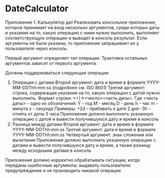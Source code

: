 # DateCalculator
Приложение 1. Калькулятор дат
Реализовать консольное приложение, которое принимает на вход несколько аргументов, среди которых даты и указание на то, 
какую операцию с ними нужно выполнить, выполняет соответствующую операцию и выводит в консоль результат. 
Если аргументы не были указаны, то приложение запрашивает их у пользователя через консоль.

Первый аргумент определяет тип операции. Трактовка остальных аргументов зависит от первого аргумента.

Должны поддерживаться следующие операции:
1. Операции с датами
Второй аргумент: дата и время в формате YYYY-MM-DDThh:mm:ss (подробнее см. ISO 8601)
Третий аргумент: строка, содержащая указание на то, какую операцию с датой нужно выполнить. Формат строки: <+|-><число><часть даты>.
 Где <часть даты> - одно из обозначений:
Y - год
M - месяц
D - день
h - час
m - минута
s - секунда
Примеры: 
+2d - прибавить к дате 2 дня
-3h - отнять от даты 3 часа
Приложение должно выполнить указанную операцию с датой и вывести получившуюся дату и время в консоль
2. Разница между датами
Второй аргумент: дата и время в формате YYYY-MM-DDThh:mm:ss
Третий аргумент: дата и время в формате YYYY-MM-DDThh:mm:ss
Четвертый аргумент: знак сложения или вычитания
Приложение должно выполнить указанную операцию с датами и вывести получившуюся дату и время, а также разницу между 
исходными датами в консоль

Приложение должно корректно обрабатывать ситуации, когда переданы ошибочные аргументы: выдавать пользователю предупреждение
и не производить никакой операции
